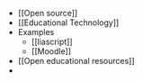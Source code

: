 - [[Open source]]
- [[Educational Technology]]
- Examples
	- [[liascript]]
	- [[Moodle]]
- [[Open educational resources]]
-